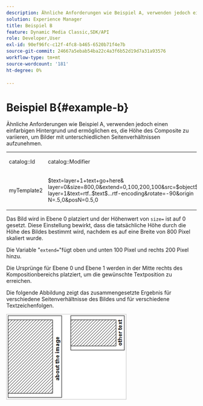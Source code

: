 ```yaml
---
description: Ähnliche Anforderungen wie Beispiel A, verwenden jedoch einen einfarbigen Hintergrund und ermöglichen es, die Höhe des Composite zu variieren, um Bilder mit unterschiedlichen Seitenverhältnissen aufzunehmen.
solution: Experience Manager
title: Beispiel B
feature: Dynamic Media Classic,SDK/API
role: Developer,User
exl-id: 90ef96fc-c12f-4fc8-b465-6520b71f4e7b
source-git-commit: 24667a5ebab54ba22c4a3f6b52d19d7a31a93576
workflow-type: tm+mt
source-wordcount: '181'
ht-degree: 0%

---
```


# Beispiel B{#example-b}

Ähnliche Anforderungen wie Beispiel A, verwenden jedoch einen einfarbigen Hintergrund und ermöglichen es, die Höhe des Composite zu variieren, um Bilder mit unterschiedlichen Seitenverhältnissen aufzunehmen.

<table id="simpletable_37BA3B2A75A9468C9ADEBBC034BADAE7"> 
 <tr class="strow"> 
  <td class="stentry"> <p><span class="codeph"> catalog::Id</span> </p> </td> 
  <td class="stentry"> <p><span class="codeph"> catalog::Modifier</span> </p></td> 
 </tr> 
 <tr class="strow"> 
  <td class="stentry"> <p><span class="codeph"> myTemplate2</span> </p></td> 
  <td class="stentry"> <p><span class="codeph"> $text=layer+1+text+go+here&amp; layer=0&amp;size=800,0&amp;extend=0,100,200,100&amp;src=$object$&amp;originN=.5,0&amp; layer=1&amp;text=rtf..$text$...rtf-encoding&amp;rotate=-90&amp;origin N=.5,0&amp;posN=0.5,0</span> </p></td> 
 </tr> 
</table>

Das Bild wird in Ebene 0 platziert und der Höhenwert von `size=` ist auf 0 gesetzt. Diese Einstellung bewirkt, dass die tatsächliche Höhe durch die Höhe des Bildes bestimmt wird, nachdem es auf eine Breite von 800 Pixel skaliert wurde.

Die Variable &quot;`extend=`&quot;fügt oben und unten 100 Pixel und rechts 200 Pixel hinzu.

Die Ursprünge für Ebene 0 und Ebene 1 werden in der Mitte rechts des Kompositionbereichs platziert, um die gewünschte Textposition zu erreichen.

Die folgende Abbildung zeigt das zusammengesetzte Ergebnis für verschiedene Seitenverhältnisse des Bildes und für verschiedene Textzeichenfolgen.

![Beispiel B Bild](assets/exampleb.png)
